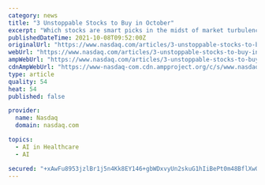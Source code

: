 ```yaml
---
category: news
title: "3 Unstoppable Stocks to Buy in October"
excerpt: "Which stocks are smart picks in the midst of market turbulence? Here are three unstoppable stocks to buy in October. Image source: . It's easy to become distracted by the noise surrounding Nvidia (NASDAQ: NVDA) right now."
publishedDateTime: 2021-10-08T09:52:00Z
originalUrl: "https://www.nasdaq.com/articles/3-unstoppable-stocks-to-buy-in-october-2021-10-08"
webUrl: "https://www.nasdaq.com/articles/3-unstoppable-stocks-to-buy-in-october-2021-10-08"
ampWebUrl: "https://www.nasdaq.com/articles/3-unstoppable-stocks-to-buy-in-october-2021-10-08?amp"
cdnAmpWebUrl: "https://www-nasdaq-com.cdn.ampproject.org/c/s/www.nasdaq.com/articles/3-unstoppable-stocks-to-buy-in-october-2021-10-08?amp"
type: article
quality: 54
heat: 54
published: false

provider:
  name: Nasdaq
  domain: nasdaq.com

topics:
  - AI in Healthcare
  - AI

secured: "+xAwFu8953jzlBr1j5n4Kk8EY146+gbWDxvyUn2skuG1hIiBePt0m48BflXwQcWZXKo5lsVsumSvMY/0228Cyxeciup9Cb8Nx8p0Bpsc837oGRdNKdbubTSaOIzVnJyDyGKUhd4ancHChVwT5Z6y27FV7CzQcnRD9uHXsFaSvgM7AZAD4odLLcdY9QMXXNxssCTvrk+J83Lmt8aK8k5U97AGQbzRpZhBv20Oxf3e9sqnW1notHHbFo6Rlbrt0ZQZl811fEp4zXswh4XCqNOl6YHtUqzz9QR+lSAPUx/XqAqKXw4Z7x0G2cwv9uNjCgIcPjyzw+HcdYUv0CvXl++KtZ9cvSJaHnUgQEJShB3jLK4=;8yqgh8JVe6ns8UtFVu27zw=="
---
```


